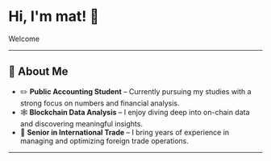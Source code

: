 # Hi, I'm mat! 👋

Welcome

---

## 🐧 About Me
- ✏️ **Public Accounting Student** – Currently pursuing my studies with a strong focus on numbers and financial analysis.
- 🕸️ **Blockchain Data Analysis** – I enjoy diving deep into on-chain data and discovering meaningful insights.
- 💼 **Senior in International Trade** – I bring years of experience in managing and optimizing foreign trade operations.

---

